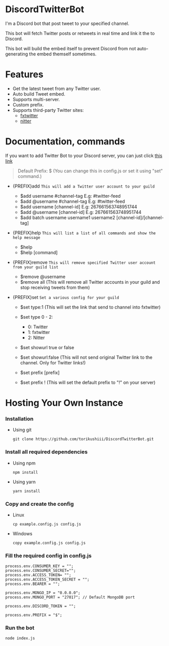 # DiscordTwitterBot

I'm a Discord bot that post tweet to your specified channel.

This bot will fetch Twitter posts or retweets in real time and link it the to Discord.

This bot will build the embed itself to prevent Discord from not auto-generating the embed themself sometimes.

# Features

- Get the latest tweet from any Twitter user.
- Auto build Tweet embed.
- Supports multi-server.
- Custom prefix.
- Supports third-party Twitter sites:
  - [fxtwitter](https://github.com/robinuniverse/TwitFix)
  - [nitter](https://github.com/zedeus/nitter)

# Documentation, commands

If you want to add Twitter Bot to your Discord server, you can just click [this link](https://discord.com/oauth2/authorize?client_id=951471857943597086&scope=bot&permissions=19456)

> Default Prefix: $ (You can change this in config.js or set it using "set" command.)
- {PREFIX}add `This will add a Twitter user account to your guild`
    - $add username #channel-tag E.g: #twitter-feed
    - $add @username #channel-tag E.g: #twitter-feed
    - $add username [channel-id] E.g: 267661563748951744
    - $add @username [channel-id] E.g: 267661563748951744
    - $add batch username username1 username2 [channel-id]/[channel-tag]

- {PREFIX}help `This will list a list of all commands and show the help message`
    - $help
    - $help [command]

- {PREFIX}remove `This will remove specified Twitter user account from your guild list`
    - $remove @username
    - $remove all (This will remove all Twitter accounts in your guild and stop receiving tweets from them)

- {PREFIX}set `Set a various config for your guild`
    - $set type:1 (This will set the link that send to channel into fxtwitter)
    - $set type 0 - 2:
        - 0: Twitter
        - 1: fxtwitter
        - 2: Nitter

    - $set showurl true or false
    - $set showurl:false (This will not send original Twitter link to the channel. Only for Twitter  links!)
    - $set prefix [prefix]
    - $set prefix ! (This will set the default prefix to "!" on your server)

# Hosting Your Own Instance

### Installation

- Using git
    ```
    git clone https://github.com/torikushiii/DiscordTwitterBot.git
    ```

### Install all required dependencies

- Using npm
    ```
    npm install
    ```
- Using yarn
    ```
    yarn install
    ```

### Copy and create the config

- Linux
    ```
    cp example.config.js config.js
    ```

- Windows
    ```
    copy example.config.js config.js
    ```

### Fill the required config in config.js

```
process.env.CONSUMER_KEY = "";
process.env.CONSUMER_SECRET="";
process.env.ACCESS_TOKEN= "";
process.env.ACCESS_TOKEN_SECRET = "";
process.env.BEARER = "";

process.env.MONGO_IP = "0.0.0.0";
process.env.MONGO_PORT = "27017"; // Default MongoDB port

process.env.DISCORD_TOKEN = "";

process.env.PREFIX = "$";
```

### Run the bot

```
node index.js
```